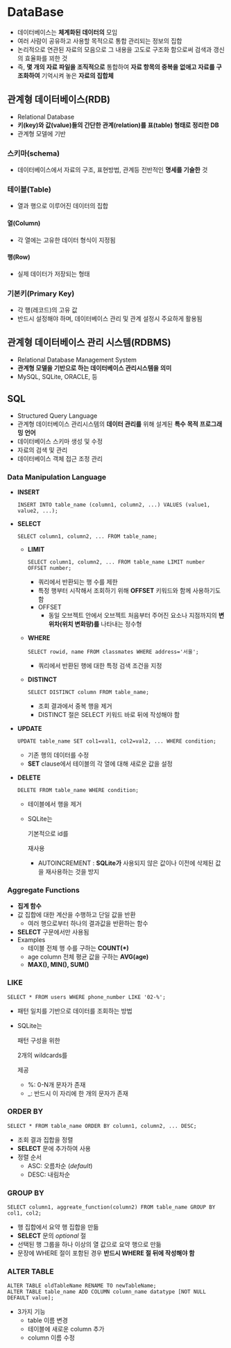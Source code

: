 # DataBase

- 데이터베이스는 **체계화된 데이터의** 모임
- 여러 사람이 공유하고 사용할 목적으로 통합 관리되는 정보의 집합
- 논리적으로 연관된 자료의 모음으로 그 내용을 고도로 구조화 함으로써 검색과 갱신의 효율화를 꾀한 것
- 즉, **몇 개의 자료 파일을 조직적으로** 통합하여 **자료 항목의 중복을 없애고 자료를 구조화하여** 기억시켜 놓은 **자료의 집합체**

## 관계형 데이터베이스(RDB)

- Relational Database
- **키(key)와 값(value)들의 간단한 관계(relation)를 표(table) 형태로 정리한 DB**
- 관계형 모델에 기반

### 스키마(schema)

- 데이터베이스에서 자료의 구조, 표현방법, 관계등 전반적인 **명세를 기술한** 것

### 테이블(Table)

- 열과 행으로 이루어진 데이터의 집합

#### 열(Column)

- 각 열에는 고유한 데이터 형식이 지정됨

#### 행(Row)

- 실제 데이터가 저장되는 형태

### 기본키(Primary Key)

- 각 행(레코드)의 고유 값
- 반드시 설정해야 하며, 데이터베이스 관리 및 관계 설정시 주요하게 활용됨

## 관계형 데이터베이스 관리 시스템(RDBMS)

- Relational Database Management System
- **관계형 모델을 기반으로 하는 데이터베이스 관리시스템을 의미**
- MySQL, SQLite, ORACLE, 등

## SQL

- Structured Query Language
- 관계형 데이터베이스 관리시스템의 **데이터 관리를** 위해 설계된 **특수 목적 프로그래밍 언어**
- 데이터베이스 스키마 생성 및 수정
- 자료의 검색 및 관리
- 데이터베이스 객체 접근 조정 관리



### Data Manipulation Language

- **INSERT**

  ```
  INSERT INTO table_name (column1, column2, ...) VALUES (value1, value2, ...);
  ```

- **SELECT**

  ```
  SELECT column1, column2, ... FROM table_name;
  ```

  - **LIMIT**

    ```
    SELECT column1, column2, ... FROM table_name LIMIT number OFFSET number;
    ```

    - 쿼리에서 반환되는 행 수를 제한
    - 특정 행부터 시작해서 조회하기 위해 **OFFSET** 키워드와 함께 사용하기도 함
    - OFFSET
      - 동일 오브젝트 안에서 오브젝트 처음부터 주어진 요소나 지점까지의 **변위차(위치 변화량)를** 나타내는 정수형

  - **WHERE**

    ```
    SELECT rowid, name FROM classmates WHERE address='서울';
    ```

    - 쿼리에서 반환된 행에 대한 특정 검색 조건을 지정

  - **DISTINCT**

    ```
    SELECT DISTINCT column FROM table_name;
    ```

    - 조회 결과에서 중복 행을 제거
    - DISTINCT 절은 SELECT 키워드 바로 뒤에 작성해야 함

- **UPDATE**

  ```
  UPDATE table_name SET col1=val1, col2=val2, ... WHERE condition;
  ```

  - 기존 행의 데이터를 수정
  - **SET** clause에서 테이블의 각 열에 대해 새로운 값을 설정

- **DELETE**

  ```
  DELETE FROM table_name WHERE condition;
  ```

  - 테이블에서 행을 제거

  - SQLite는

     

    기본적으로 id를

     

    재사용

    - AUTOINCREMENT : **SQLite가** 사용되지 않은 값이나 이전에 삭제된 값을 재사용하는 것을 방지

### Aggregate Functions

- **집계 함수**
- 값 집합에 대한 계산을 수행하고 단일 값을 반환
  - 여러 행으로부터 하나의 결과값을 반환하는 함수
- **SELECT** 구문에서만 사용됨
- Examples
  - 테이블 전체 행 수를 구하는 **COUNT(\*)**
  - age column 전체 평균 값을 구하는 **AVG(age)**
  - **MAX(), MIN(), SUM()**

### LIKE

```
SELECT * FROM users WHERE phone_number LIKE '02-%';
```

- 패턴 일치를 기반으로 데이터를 조회하는 방법

- SQLite는

   

  패턴 구성을 위한

   

  2개의 wildcards를

   

  제공

  - %: 0-N개 문자가 존재
  - _: 반드시 이 자리에 한 개의 문자가 존재

### ORDER BY

```
SELECT * FROM table_name ORDER BY column1, column2, ... DESC;
```

- 조회 결과 집합을 정렬
- **SELECT** 문에 추가하여 사용
- 정렬 순서
  - ASC: 오름차순 (*default*)
  - DESC: 내림차순

### GROUP BY

```
SELECT column1, aggreate_function(column2) FROM table_name GROUP BY col1, col2;
```

- 행 집합에서 요약 행 집합을 만듦
- **SELECT** 문의 *optional* 절
- 선택된 행 그룹을 하나 이상의 열 값으로 요약 행으로 만듦
- 문장에 WHERE 절이 포함된 경우 **반드시 WHERE 절 뒤에 작성해야 함**

### ALTER TABLE

```
ALTER TABLE oldTableName RENAME TO newTableName;
ALTER TABLE table_name ADD COLUMN column_name datatype [NOT NULL DEFAULT value];
```

- 3가지 기능
  - table 이름 변경
  - 테이블에 새로운 column 추가
  - column 이름 수정